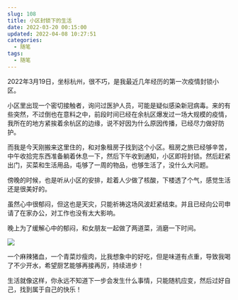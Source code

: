```yaml
---
slug: 108
title: 小区封锁下的生活
date: 2022-03-20 00:15:00
updated: 2022-04-08 10:27:51
categories: 
  - 随笔
tags: 
  - 随笔
---
```




2022年3月19日，坐标杭州，很不巧，是我最近几年经历的第一次疫情封锁小区。

<!-- more -->

小区里出现一个密切接触者，询问过医护人员，可能是疑似感染新冠病毒。来的有些突然，不过倒也在意料之中，前段时间已经在余杭区爆发过一场大规模的疫情，我所在的地方紧挨着余杭区的边缘，说不好因为什么原因传播，已经尽力做好防护。

而我是今天刚搬来这里住的，和对象租房子找到这个小区。租房之旅已经够辛苦，中午收拾完东西准备躺着休息一下，然后下午收到通知，小区即将封锁。然后赶紧出门，买菜和生活用品，屯够了一周的物品，也够生活了，没什么大问题。

傍晚的时候，也是听从小区的安排，趁着人少做了核酸，下楼透了个气，感觉生活还是很美好的。

虽然心中很郁闷，但这也是天灾，只能祈祷这场风波赶紧结束。并且已经向公司申请了在家办公，对工作也没有太大影响。

晚上为了缓解心中的郁闷，和女朋友一起做了两道菜，消磨一下时间。

![](https://oss.zburu.com/i/2022/03/22/6bbe2709857fc17f559eeacd3c7d4f58.png)

一个麻辣猪血，一个青菜炒瘦肉，比我想象中的好吃，但是味道有点重，导致我喝了不少开水，希望厨艺能够再接再厉，持续进步！

生活就像这样，你永远不知道下一步会发生什么事情，只能随机应变，然后过好自己，找到属于自己的快乐！